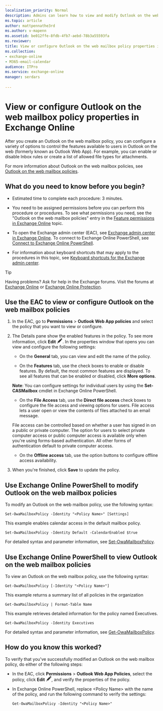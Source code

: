 ```yaml
---
localization_priority: Normal
description: Admins can learn how to view and modify Outlook on the web mailbox policies (formerly known as Outlook Web App mailbox policies) in Exchange Online.
ms.topic: article
author: mattpennathe3rd
ms.author: v-mapenn
ms.assetid: be012ffe-8fdb-4fb7-aebd-78b3a55593fa
ms.reviewer: 
title: View or configure Outlook on the web mailbox policy properties in Exchange Online
ms.collection: 
- exchange-online
- M365-email-calendar
audience: ITPro
ms.service: exchange-online
manager: serdars

---
```


# View or configure Outlook on the web mailbox policy properties in Exchange Online

After you create an Outlook on the web mailbox policy, you can configure a variety of options to control the features available to users in Outlook on the web (formerly known as Outlook Web App). For example, you can enable or disable Inbox rules or create a list of allowed file types for attachments.

For more information about Outlook on the web mailbox policies, see [Outlook on the web mailbox policies](outlook-web-app-mailbox-policies.md).

## What do you need to know before you begin?

- Estimated time to complete each procedure: 3 minutes.

- You need to be assigned permissions before you can perform this procedure or procedures. To see what permissions you need, see the "Outlook on the web mailbox policies" entry in the [Feature permissions in Exchange Online](../../permissions-exo/feature-permissions.md) topic.

- To open the Exchange admin center (EAC), see [Exchange admin center in Exchange Online](../../exchange-admin-center.md). To connect to Exchange Online PowerShell, see [Connect to Exchange Online PowerShell](https://docs.microsoft.com/powershell/exchange/exchange-online/connect-to-exchange-online-powershell/connect-to-exchange-online-powershell).

- For information about keyboard shortcuts that may apply to the procedures in this topic, see [Keyboard shortcuts for the Exchange admin center](../../accessibility/keyboard-shortcuts-in-admin-center.md).

> [!TIP]
> Having problems? Ask for help in the Exchange forums. Visit the forums at [Exchange Online](https://go.microsoft.com/fwlink/p/?linkId=267542) or [Exchange Online Protection](https://go.microsoft.com/fwlink/p/?linkId=285351).

## Use the EAC to view or configure Outlook on the web mailbox policies

1. In the EAC, go to **Permissions** \> **Outlook Web App policies** and select the policy that you want to view or configure.

2. The Details pane show the enabled features in the policy. To see more information, click **Edit** ![Edit icon](../../media/ITPro_EAC_EditIcon.png). In the properties window that opens you can view and configure the following settings:

   - On the **General** tab, you can view and edit the name of the policy.

   - On the **Features** tab, use the check boxes to enable or disable features. By default, the most common features are displayed. To see all features that can be enabled or disabled, click **More options**.

   **Note**: You can configure settings for individual users by using the **Set-CASMailbox** cmdlet in Exchange Online PowerShell.

   - On the **File Access** tab, use the **Direct file access** check boxes to configure the file access and viewing options for users. File access lets a user open or view the contents of files attached to an email message.

    File access can be controlled based on whether a user has signed in on a public or private computer. The option for users to select private computer access or public computer access is available only when you're using forms-based authentication. All other forms of authentication default to private computer access.

   - On the **Offline access** tab, use the option buttons to configure offline access availability.

3. When you're finished, click **Save** to update the policy.

## Use Exchange Online PowerShell to modify Outlook on the web mailbox policies

To modify an Outlook on the web mailbox policy, use the following syntax:

```
Set-OwaMailboxPolicy -Identity "<Policy Name>" [Settings]
```

This example enables calendar access in the default mailbox policy.

```
Set-OwaMailboxPolicy -Identity Default -CalendarEnabled $true
```

For detailed syntax and parameter information, see [Set-OwaMailboxPolicy](https://docs.microsoft.com/powershell/module/exchange/client-access/set-owamailboxpolicy).

## Use Exchange Online PowerShell to view Outlook on the web mailbox policies

To view an Outlook on the web mailbox policy, use the following syntax:

```
Get-OwaMailboxPolicy [-Identity "<Policy Name>"]
```

This example returns a summary list of all policies in the organization

```
Get-OwaMailboxPolicy | Format-Table Name
```

This example retrieves detailed information for the policy named Executives.

```
Get-OwaMailboxPolicy -Identity Executives
```

For detailed syntax and parameter information, see [Get-OwaMailboxPolicy](https://docs.microsoft.com/powershell/module/exchange/client-access/get-owamailboxpolicy).

## How do you know this worked?

To verify that you've successfully modified an Outlook on the web mailbox policy, do either of the following steps:

- In the EAC, click **Permissions** \> **Outlook Web App Policies**, select the policy, click **Edit** ![Edit icon](../../media/ITPro_EAC_EditIcon.png), and verify the properties of the policy.

- In Exchange Online PowerShell, replace \<Policy Name\> with the name of the policy, and run the following command to verify the settings:

  ```
  Get-OwaMailboxPolicy -Identity "<Policy Name>"
  ```

